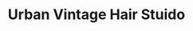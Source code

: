 ---
title: "Urban Vintage Hair Stuido"
url: /cedar-rapids/urban-vintage-hair-stuido/
shop: hairdresser
---